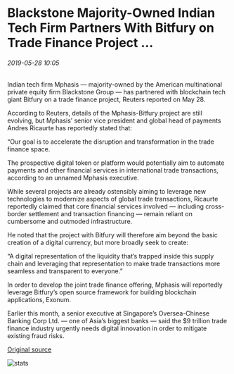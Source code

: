 # Blackstone Majority-Owned Indian Tech Firm Partners With Bitfury on Trade Finance Project ...

###### 2019-05-28 10:05

Indian tech firm Mphasis — majority-owned by the American multinational private equity firm Blackstone Group — has partnered with blockchain tech giant Bitfury on a trade finance project, Reuters reported on May 28.

According to Reuters, details of the Mphasis-Bitfury project are still evolving, but Mphasis’ senior vice president and global head of payments Andres Ricaurte has reportedly stated that:

“Our goal is to accelerate the disruption and transformation in the trade finance space.

The prospective digital token or platform would potentially aim to automate payments and other financial services in international trade transactions, according to an unnamed Mphasis executive.

While several projects are already ostensibly aiming to leverage new technologies to modernize aspects of global trade transactions, Ricaurte reportedly claimed that core financial services involved — including cross-border settlement and transaction financing — remain reliant on cumbersome and outmoded infrastructure.

He noted that the project with Bitfury will therefore aim beyond the basic creation of a digital currency, but more broadly seek to create:

“A digital representation of the liquidity that’s trapped inside this supply chain and leveraging that representation to make trade transactions more seamless and transparent to everyone.”

In order to develop the joint trade finance offering, Mphasis will reportedly leverage Bitfury’s open source framework for building blockchain applications, Exonum.

Earlier this month, a senior executive at Singapore’s Oversea-Chinese Banking Corp Ltd. — one of Asia’s biggest banks — said the $9 trillion trade finance industry urgently needs digital innovation in order to mitigate existing fraud risks.

[Original source](https://cointelegraph.com/news/blackstone-majority-owned-indian-tech-firm-partners-with-bitfury-on-trade-finance-project)

![stats](https://c.statcounter.com/11760860/0/a89fa40b/1/ "stats")